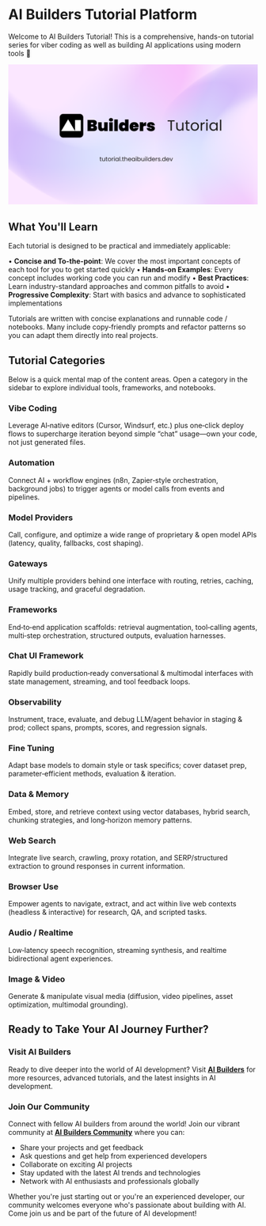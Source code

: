 # AI Builders Tutorial Platform

Welcome to AI Builders Tutorial! This is a comprehensive, hands-on tutorial series for viber coding as well as building AI applications using modern tools 🚀

![AI Builders Tutorial Banner](public/github_banner.png)

## What You'll Learn

Each tutorial is designed to be practical and immediately applicable:

• **Concise and To-the-point**: We cover the most important concepts of each tool for you to get started quickly
• **Hands-on Examples**: Every concept includes working code you can run and modify
• **Best Practices**: Learn industry-standard approaches and common pitfalls to avoid
• **Progressive Complexity**: Start with basics and advance to sophisticated implementations

Tutorials are written with concise explanations and runnable code / notebooks. Many include copy‑friendly prompts and refactor patterns so you can adapt them directly into real projects.

## Tutorial Categories

Below is a quick mental map of the content areas. Open a category in the sidebar to explore individual tools, frameworks, and notebooks.

### Vibe Coding
Leverage AI‑native editors (Cursor, Windsurf, etc.) plus one‑click deploy flows to supercharge iteration beyond simple “chat” usage—own your code, not just generated files.

### Automation
Connect AI + workflow engines (n8n, Zapier‑style orchestration, background jobs) to trigger agents or model calls from events and pipelines.

### Model Providers
Call, configure, and optimize a wide range of proprietary & open model APIs (latency, quality, fallbacks, cost shaping).

### Gateways
Unify multiple providers behind one interface with routing, retries, caching, usage tracking, and graceful degradation.

### Frameworks
End‑to‑end application scaffolds: retrieval augmentation, tool‑calling agents, multi‑step orchestration, structured outputs, evaluation harnesses.

### Chat UI Framework
Rapidly build production‑ready conversational & multimodal interfaces with state management, streaming, and tool feedback loops.

### Observability
Instrument, trace, evaluate, and debug LLM/agent behavior in staging & prod; collect spans, prompts, scores, and regression signals.

### Fine Tuning
Adapt base models to domain style or task specifics; cover dataset prep, parameter‑efficient methods, evaluation & iteration.

### Data & Memory
Embed, store, and retrieve context using vector databases, hybrid search, chunking strategies, and long‑horizon memory patterns.

### Web Search
Integrate live search, crawling, proxy rotation, and SERP/structured extraction to ground responses in current information.

### Browser Use
Empower agents to navigate, extract, and act within live web contexts (headless & interactive) for research, QA, and scripted tasks.

### Audio / Realtime
Low‑latency speech recognition, streaming synthesis, and realtime bidirectional agent experiences.

### Image & Video
Generate & manipulate visual media (diffusion, video pipelines, asset optimization, multimodal grounding).

## Ready to Take Your AI Journey Further?

### Visit AI Builders

Ready to dive deeper into the world of AI development? Visit **[AI Builders](https://theaibuilders.dev/)** for more resources, advanced tutorials, and the latest insights in AI development.

### Join Our Community

Connect with fellow AI builders from around the world! Join our vibrant community at **[AI Builders Community](https://theaibuilders.dev/community)** where you can:

- Share your projects and get feedback
- Ask questions and get help from experienced developers
- Collaborate on exciting AI projects
- Stay updated with the latest AI trends and technologies
- Network with AI enthusiasts and professionals globally

Whether you're just starting out or you're an experienced developer, our community welcomes everyone who's passionate about building with AI. Come join us and be part of the future of AI development!
